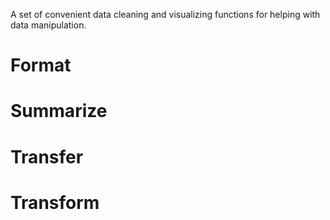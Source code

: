 A set of convenient data cleaning and visualizing functions for helping with data manipulation.

# Format

# Summarize

# Transfer

# Transform